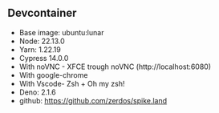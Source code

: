 ## Devcontainer

- Base image: ubuntu:lunar
- Node: 22.13.0
- Yarn: 1.22.19
- Cypress 14.0.0
- With noVNC - XFCE trough noVNC (http://localhost:6080)
- With google-chrome
- With Vscode- Zsh + Oh my zsh!
- Deno: 2.1.6
- github: https://github.com/zerdos/spike.land
